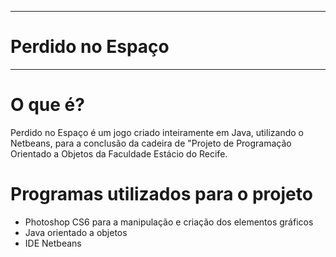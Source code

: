 -----------------
# Perdido no Espaço
-------------------

# O que é?

Perdido no Espaço é um jogo criado inteiramente em Java, utilizando o Netbeans, para a conclusão da cadeira de "Projeto de Programação Orientado a Objetos da Faculdade Estácio do Recife.

# Programas utilizados para o projeto


  - Photoshop CS6 para a manipulação e criação dos elementos gráficos
  - Java orientado a objetos
  - IDE Netbeans